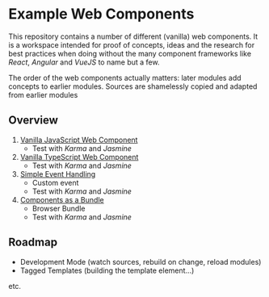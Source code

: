 # Example Web Components

This repository contains a number of different (vanilla) web components. It is a workspace intended for proof of
concepts, ideas and the research for best practices when doing without the many component frameworks like _React_, 
_Angular_ and _VueJS_ to name but a few.

The order of the web components actually matters: later modules add concepts to earlier modules. Sources are shamelessly
copied and adapted from earlier modules

## Overview

1. [Vanilla JavaScript Web Component](./hello-message/README.md)
   - Test with _Karma_ and _Jasmine_
2. [Vanilla TypeScript Web Component](./ts-hello-message/README.md)
   - Test with _Karma_ and _Jasmine_
3. [Simple Event Handling](./input-element/README.md)
   - Custom event
   - Test with _Karma_ and _Jasmine_
4. [Components as a Bundle](./components-as-bundle/README.md)
   - Browser Bundle
   - Test with _Karma_ and _Jasmine_

## Roadmap

- Development Mode (watch sources, rebuild on change, reload modules)
- Tagged Templates (building the template element...)

etc.
